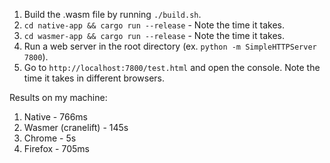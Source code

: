 1. Build the .wasm file by running `./build.sh`.
3. `cd native-app && cargo run --release` - Note the time it takes.
2. `cd wasmer-app && cargo run --release` - Note the time it takes.
4. Run a web server in the root directory (ex. `python -m SimpleHTTPServer 7800`).
5. Go to `http://localhost:7800/test.html` and open the console. Note the time it takes in different browsers.

Results on my machine:

1. Native - 766ms
2. Wasmer (cranelift) - 145s
3. Chrome - 5s
4. Firefox - 705ms
